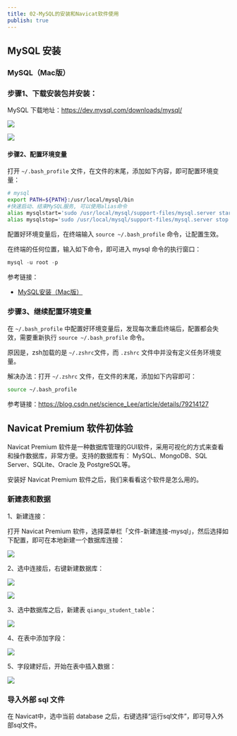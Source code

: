 ```yaml
---
title: 02-MySQL的安装和Navicat软件使用
publish: true
---
```


 



## MySQL 安装

### MySQL（Mac版）

### 步骤1、下载安装包并安装：

MySQL 下载地址：https://dev.mysql.com/downloads/mysql/

![](http://img.smyhvae.com/20200415_1707.png)


![](http://img.smyhvae.com/20200415_1708.png)


#### 步骤2、配置环境变量

打开 `~/.bash_profile` 文件，在文件的末尾，添加如下内容，即可配置环境变量：

```bash
# mysql
export PATH=${PATH}:/usr/local/mysql/bin
#快速启动、结束MySQL服务, 可以使用alias命令
alias mysqlstart='sudo /usr/local/mysql/support-files/mysql.server start'
alias mysqlstop='sudo /usr/local/mysql/support-files/mysql.server stop'
```

配置好环境变量后，在终端输入 `source ~/.bash_profile` 命令，让配置生效。

在终端的任何位置，输入如下命令，即可进入 mysql 命令的执行窗口：

```sql
mysql -u root -p
```

参考链接：

- [MySQL安装（Mac版）](https://juejin.im/post/5cc2a52ce51d456e7079f27f)

### 步骤3、继续配置环境变量

在 `~/.bash_profile` 中配置好环境变量后，发现每次重启终端后，配置都会失效，需要重新执行 `source ~/.bash_profile` 命令。

原因是，zsh加载的是 `~/.zshrc`文件，而 `.zshrc` 文件中并没有定义任务环境变量。

解决办法：打开 `~/.zshrc` 文件，在文件的末尾，添加如下内容即可：

```bash
source ~/.bash_profile
```

参考链接：<https://blog.csdn.net/science_Lee/article/details/79214127>

## Navicat Premium 软件初体验

Navicat Premium 软件是一种数据库管理的GUI软件，采用可视化的方式来查看和操作数据库，非常方便。支持的数据库有： MySQL、MongoDB、SQL Server、SQLite、Oracle 及 PostgreSQL等。

安装好 Navicat Premium 软件之后，我们来看看这个软件是怎么用的。

### 新建表和数据

1、新建连接：

打开 Navicat Premium 软件，选择菜单栏「文件-新建连接-mysql」，然后选择如下配置，即可在本地新建一个数据库连接：

![](http://img.smyhvae.com/20200416_1157.png)


2、选中连接后，右键新建数据库：

![](http://img.smyhvae.com/20200416_1159.png)

![](http://img.smyhvae.com/20200416_1127.png)


3、选中数据库之后，新建表 `qiangu_student_table`：

![](http://img.smyhvae.com/20200416_1138.png)


4、在表中添加字段：

![](http://img.smyhvae.com/20200416_1202.png)



5、字段建好后，开始在表中插入数据：

![](http://img.smyhvae.com/20200416_1259.png)


### 导入外部 sql 文件

在 Navicat中，选中当前 database 之后，右键选择“运行sql文件”，即可导入外部sql文件。




